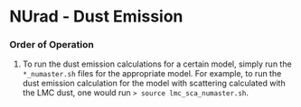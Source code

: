 # NUrad - Dust Emission

### Order of Operation
1. To run the dust emission calculations for a certain model, simply run the `*_numaster.sh` files for the appropriate model. For example, to run the dust emission calculation for the model with scattering calculated with the LMC dust, one would run `> source lmc_sca_numaster.sh`.
